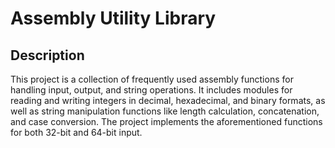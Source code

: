 # Assembly Utility Library

## Description
This project is a collection of frequently used assembly functions for handling input, output, and string operations. It includes modules for reading and writing integers in decimal, hexadecimal, and binary formats, as well as string manipulation functions like length calculation, concatenation, and case conversion. The project implements the aforementioned functions for both 32-bit and 64-bit input.

